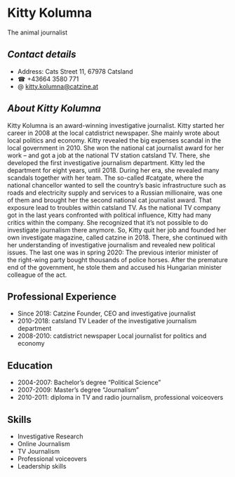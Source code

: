 
# Kitty Kolumna
The animal journalist

## *Contact details*
  * Address: Cats Street 11, 67978 Catsland
  * ☎ +43664 3580 771 
  * @ kitty.kolumna@catzine.at

## *About Kitty Kolumna*
Kitty Kolumna is an award-winning investigative journalist. Kitty started her career in 2008 at the local catdistrict newspaper. She mainly wrote about local politics and economy. Kitty revealed the big expenses scandal in the local government in 2010. She won the national cat journalist award for her work – and got a job at the national TV station catsland TV. There, she developed the first investigative journalism department. Kitty led the department for eight years, until 2018. During her era, she revealed many scandals together with her team. The so-called #catgate, where the national chancellor wanted to sell the country’s basic infrastructure such as roads and electricity supply and services to a Russian millionaire, was one of them and brought her the second national cat journalist award. That exposure lead to troubles within catsland TV. As the national TV company got in the last years confronted with political influence, Kitty had many critics within the company. She recognized that it’s not possible to do investigate journalism there anymore. So, Kitty quit her job and founded her own investigate magazine, called catzine in 2018. There, she continued with her understanding of investigative journalism and revealed new political issues. The last one was in spring 2020: The previous interior minister of the right-wing party bought thousands of police horses. After the premature end of the government, he stole them and accused his Hungarian minister colleague of the act.

## Professional Experience
  * Since 2018: Catzine
	Founder, CEO and investigative journalist
  * 2010-2018: catsland TV
	Leader of the investigative journalism department
  * 2008-2010: catdistrict newspaper
	Local journalist for politics and economy

## Education
* 2004-2007: Bachelor’s degree “Political Science”
* 2007-2009: Master’s degree “Journalism”
* 2010-2011: diploma in TV and radio journalism, professional voiceovers

## Skills
  * Investigative Research
  * Online Journalism
  * TV Journalism
  * Professional voiceovers
  * Leadership skills
